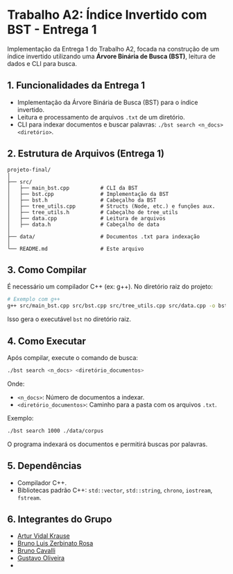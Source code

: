 # Trabalho A2: Índice Invertido com BST - Entrega 1

Implementação da Entrega 1 do Trabalho A2, focada na construção de um índice invertido utilizando uma **Árvore Binária de Busca (BST)**, leitura de dados e CLI para busca.

## 1. Funcionalidades da Entrega 1

* Implementação da Árvore Binária de Busca (BST) para o índice invertido.
* Leitura e processamento de arquivos `.txt` de um diretório.
* CLI para indexar documentos e buscar palavras: `./bst search <n_docs> <diretório>`.

## 2. Estrutura de Arquivos (Entrega 1)

```
projeto-final/
│
├── src/
│   ├── main_bst.cpp          # CLI da BST
│   ├── bst.cpp               # Implementação da BST
│   ├── bst.h                 # Cabeçalho da BST
│   ├── tree_utils.cpp        # Structs (Node, etc.) e funções aux.
│   ├── tree_utils.h          # Cabeçalho de tree_utils
│   ├── data.cpp              # Leitura de arquivos
│   ├── data.h                # Cabeçalho de data
│
├── data/                     # Documentos .txt para indexação
│
└── README.md                 # Este arquivo
```

## 3. Como Compilar

É necessário um compilador C++ (ex: g++). No diretório raiz do projeto:

```bash
# Exemplo com g++
g++ src/main_bst.cpp src/bst.cpp src/tree_utils.cpp src/data.cpp -o bst
```

Isso gera o executável `bst` no diretório raiz.

## 4. Como Executar

Após compilar, execute o comando de busca:

```bash
./bst search <n_docs> <diretório_documentos>
```

Onde:

* `<n_docs>`: Número de documentos a indexar.
* `<diretório_documentos>`: Caminho para a pasta com os arquivos `.txt`.

Exemplo:

```bash
./bst search 1000 ./data/corpus
```

O programa indexará os documentos e permitirá buscas por palavras.

## 5. Dependências

* Compilador C++.
* Bibliotecas padrão C++: `std::vector`, `std::string`, `chrono`, `iostream`, `fstream`.

## 6. Integrantes do Grupo

* [Artur Vidal Krause](https://github.com/arturvidalkrause)
* [Bruno Luis Zerbinato Rosa]()
* [Bruno Cavalli]()
* [Gustavo Oliveira]()
* []()
